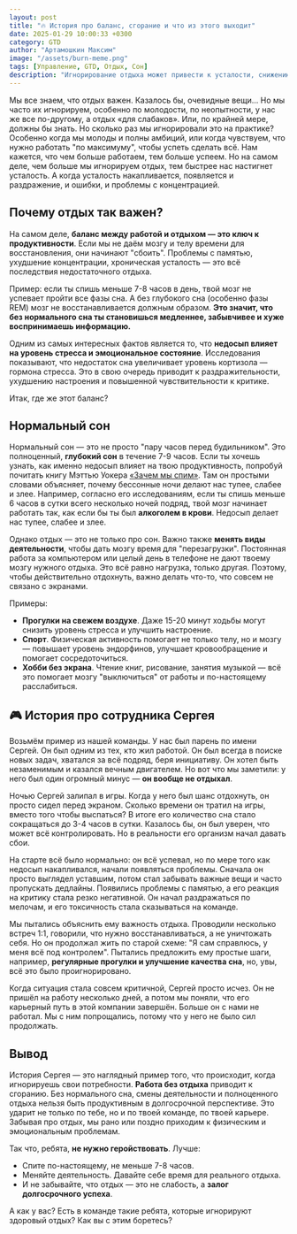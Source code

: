 ```yaml
---
layout: post
title: "🔥 История про баланс, сгорание и что из этого выходит"
date: 2025-01-29 10:00:33 +0300
category: GTD
author: "Артамошкин Максим"
image: "/assets/burn-meme.png"
tags: [Управление, GTD, Отдых, Сон]
description: "Игнорирование отдыха может привести к усталости, снижению продуктивности и даже сгоранию. Важно соблюдать баланс между работой и восстановлением: полноценный сон, смена деятельности и время для себя — залог успешной и долгосрочной карьеры."
---
```


Мы все знаем, что отдых важен. Казалось бы, очевидные вещи… Но мы часто их игнорируем, особенно по молодости, по неопытности, у нас же все по-другому, а отдых «для слабаков». Или, по крайней мере, должны бы знать. Но сколько раз мы игнорировали это на практике? Особенно когда мы молоды и полны амбиций, или когда чувствуем, что нужно работать "по максимуму", чтобы успеть сделать всё. Нам кажется, что чем больше работаем, тем больше успеем. Но на самом деле, чем больше мы игнорируем отдых, тем быстрее нас настигнет усталость. А когда усталость накапливается, появляется и раздражение, и ошибки, и проблемы с концентрацией.
<!-- more -->

## Почему отдых так важен?

На самом деле, **баланс между работой и отдыхом — это ключ к продуктивности**. Если мы не даём мозгу и телу времени для восстановления, они начинают "сбоить". Проблемы с памятью, ухудшение концентрации, хроническая усталость — это всё последствия недостаточного отдыха.

Пример: если ты спишь меньше 7-8 часов в день, твой мозг не успевает пройти все фазы сна. А без глубокого сна (особенно фазы REM) мозг не восстанавливается должным образом. **Это значит, что без нормального сна ты становишься медленнее, забывчивее и хуже воспринимаешь информацию.**

Одним из самых интересных фактов является то, что **недосып влияет на уровень стресса и эмоциональное состояние**. Исследования показывают, что недостаток сна увеличивает уровень кортизола — гормона стресса. Это в свою очередь приводит к раздражительности, ухудшению настроения и повышенной чувствительности к критике.

Итак, где же этот баланс?

## Нормальный сон

Нормальный сон — это не просто "пару часов перед будильником". Это полноценный, **глубокий сон** в течение 7-9 часов. Если ты хочешь узнать, как именно недосып влияет на твою продуктивность, попробуй почитать книгу Мэттью Уокера [«Зачем мы спим»](https://www.litres.ru/book/mettu-uolker-17006825/zachem-my-spim-novaya-nauka-o-sne-i-snovideniyah-38280337/). Там он простыми словами объясняет, почему бессонные ночи делают нас тупее, слабее и злее. Например, согласно его исследованиям, если ты спишь меньше 6 часов в сутки всего несколько ночей подряд, твой мозг начинает работать так, как если бы ты был **алкоголем в крови**. Недосып делает нас тупее, слабее и злее.

Однако отдых — это не только про сон. Важно также **менять виды деятельности**, чтобы дать мозгу время для "перезагрузки". Постоянная работа за компьютером или целый день в телефоне не дают твоему мозгу нужного отдыха. Это всё равно нагрузка, только другая. Поэтому, чтобы действительно отдохнуть, важно делать что-то, что совсем не связано с экранами.

Примеры:
- **Прогулки на свежем воздухе**. Даже 15-20 минут ходьбы могут снизить уровень стресса и улучшить настроение.
- **Спорт**. Физическая активность помогает не только телу, но и мозгу — повышает уровень эндорфинов, улучшает кровообращение и помогает сосредоточиться.
- **Хобби без экрана**. Чтение книг, рисование, занятия музыкой — всё это помогает мозгу "выключиться" от работы и по-настоящему расслабиться.

## 🎮 История про сотрудника Сергея

Возьмём пример из нашей команды. У нас был парень по имени Сергей. Он был одним из тех, кто жил работой. Он был всегда в поиске новых задач, хватался за всё подряд, беря инициативу. Он хотел быть незаменимым и казался вечным двигателем. Но вот что мы заметили: у него был один огромный минус — **он вообще не отдыхал**.

Ночью Сергей залипал в игры. Когда у него был шанс отдохнуть, он просто сидел перед экраном. Сколько времени он тратил на игры, вместо того чтобы выспаться? В итоге его количество сна стало сокращаться до 3-4 часов в сутки. Казалось бы, он был уверен, что может всё контролировать. Но в реальности его организм начал давать сбои.

На старте всё было нормально: он всё успевал, но по мере того как недосып накапливался, начали появляться проблемы. Сначала он просто выглядел уставшим, потом стал забывать важные вещи и часто пропускать дедлайны. Появились проблемы с памятью, а его реакция на критику стала резко негативной. Он начал раздражаться по мелочам, и его токсичность стала сказываться на команде.

Мы пытались объяснить ему важность отдыха. Проводили несколько встреч 1:1, говорили, что нужно восстанавливаться, а не уничтожать себя. Но он продолжал жить по старой схеме: "Я сам справлюсь, у меня всё под контролем". Пытались предложить ему простые шаги, например, **регулярные прогулки и улучшение качества сна**, но, увы, всё это было проигнорировано.

Когда ситуация стала совсем критичной, Сергей просто исчез. Он не пришёл на работу несколько дней, а потом мы поняли, что его карьерный путь в этой компании завершён. Больше он с нами не работал. Мы с ним попрощались, потому что у него не было сил продолжать.

## Вывод

История Сергея — это наглядный пример того, что происходит, когда игнорируешь свои потребности. **Работа без отдыха** приводит к сгоранию. Без нормального сна, смены деятельности и полноценного отдыха нельзя быть продуктивным в долгосрочной перспективе. Это ударит не только по тебе, но и по твоей команде, по твоей карьере. Забывая про отдых, мы рано или поздно приходим к физическим и эмоциональным проблемам.

Так что, ребята, **не нужно геройствовать**. Лучше:
- Спите по-настоящему, не меньше 7-8 часов.
- Меняйте деятельность. Давайте себе время для реального отдыха.
- И не забывайте, что отдых — это не слабость, а **залог долгосрочного успеха**.

А как у вас? Есть в команде такие ребята, которые игнорируют здоровый отдых? Как вы с этим боретесь?
